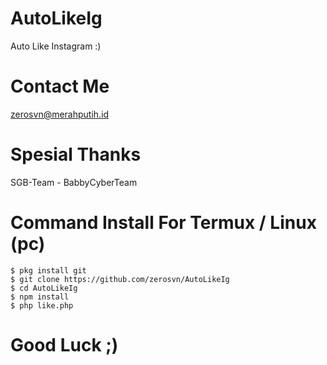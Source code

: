 # AutoLikeIg
Auto Like Instagram :)
# Contact Me
zerosvn@merahputih.id
# Spesial Thanks
SGB-Team - BabbyCyberTeam
# Command Install For Termux / Linux (pc)
```$ pkg install php
$ pkg install git
$ git clone https://github.com/zerosvn/AutoLikeIg
$ cd AutoLikeIg
$ npm install
$ php like.php
```
# Good Luck ;)
